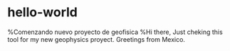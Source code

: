 # hello-world
%Comenzando nuevo proyecto de geofisica
%Hi there, Just cheking this tool for my new geophysics proyect. Greetings from Mexico.
